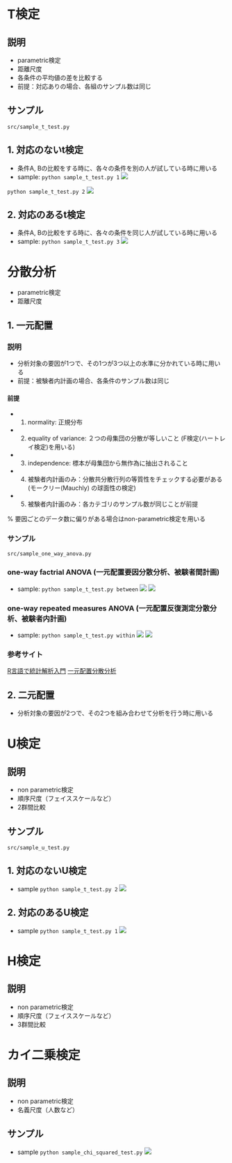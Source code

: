 # T検定

## 説明
- parametric検定
- 距離尺度
- 各条件の平均値の差を比較する
- 前提：対応ありの場合、各組のサンプル数は同じ

## サンプル
```src/sample_t_test.py```

## 1. 対応のないt検定

- 条件A, Bの比較をする時に、各々の条件を別の人が試している時に用いる
- sample:
```python sample_t_test.py 1```
![](sample_fig/sample1.png)

```python sample_t_test.py 2```
![](sample_fig/sample2.png)

## 2. 対応のあるt検定

- 条件A, Bの比較をする時に、各々の条件を同じ人が試している時に用いる
- sample:
```python sample_t_test.py 3```
![](sample_fig/sample3.png)

# 分散分析
- parametric検定
- 距離尺度

## 1. 一元配置

### 説明
- 分析対象の要因が1つで、その1つが3つ以上の水準に分かれている時に用いる
- 前提：被験者内計画の場合、各条件のサンプル数は同じ

#### 前提
- 1. normality: 正規分布
- 2. equality of variance: ２つの母集団の分散が等しいこと (F検定(ハートレイ検定)を用いる)
- 3. independence: 標本が母集団から無作為に抽出されること
- 4. 被験者内計画のみ：分散共分散行列の等質性をチェックする必要がある
(モークリー(Mauchly) の球面性の検定)
- 5. 被験者内計画のみ：各カテゴリのサンプル数が同じことが前提

% 要因ごとのデータ数に偏りがある場合はnon-parametric検定を用いる

### サンプル
```
src/sample_one_way_anova.py
```

### one-way factrial ANOVA (一元配置要因分散分析、被験者間計画)
- sample:
```python sample_t_test.py between```
![](sample_fig/sample4.png)
![](sample_fig/sample5.png)

### one-way repeated measures ANOVA (一元配置反復測定分散分析、被験者内計画)
- sample:
```python sample_t_test.py within```
![](sample_fig/sample6.png)
![](sample_fig/sample7.png)

### 参考サイト
[R言語で統計解析入門](http://monge.tec.fukuoka-u.ac.jp/r_analysis/test_anova03.html)
[一元配置分散分析](https://ultrabem.jimdo.com/statistics/mean/anova1/)

## 2. 二元配置

- 分析対象の要因が2つで、その2つを組み合わせて分析を行う時に用いる

# U検定

## 説明
- non parametric検定
- 順序尺度（フェイススケールなど）
- 2群間比較

## サンプル
```src/sample_u_test.py```

## 1. 対応のないU検定
- sample
```python sample_t_test.py 2```
![](sample_fig/sample9.png)

## 2. 対応のあるU検定
- sample
```python sample_t_test.py 1```
![](sample_fig/sample8.png)

# H検定

## 説明
- non parametric検定
- 順序尺度（フェイススケールなど）
- 3群間比較

# カイ二乗検定

## 説明
- non parametric検定
- 名義尺度（人数など）

## サンプル
- sample
```python sample_chi_squared_test.py```
![](sample_fig/sample10.png)